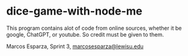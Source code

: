 # dice-game-with-node-me


This program contains alot of code from online sources, whether it be google, ChatGPT, or youtube. So credit must be given to them.

Marcos Esparza, Sprint 3, marcosesparza@lewisu.edu
